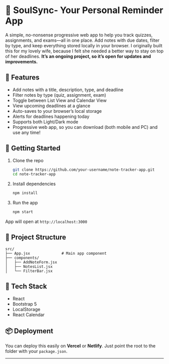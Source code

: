 # 📒 SoulSync- Your Personal Reminder App

A simple, no-nonsense progressive web app to help you track quizzes, assignments, and exams—all in one place. Add notes with due dates, filter by type, and keep everything stored locally in your browser. I originally built this for my lovely wife, because I felt she needed a better way to stay on top of her deadlines.
**It’s an ongoing project, so it’s open for updates and improvements.**

## 🔧 Features

- Add notes with a title, description, type, and deadline
- Filter notes by type (quiz, assignment, exam)
- Toggle between List View and Calendar View
- View upcoming deadlines at a glance
- Auto-saves to your browser’s local storage
- Alerts for deadlines happening today
- Supports both Light/Dark mode
- Progressive web app, so you can download (both mobile and PC) and use any time!

## 🚀 Getting Started

1. Clone the repo  
   ```bash
   git clone https://github.com/your-username/note-tracker-app.git
   cd note-tracker-app
   ```

2. Install dependencies  
   ```bash
   npm install
   ```

3. Run the app  
   ```bash
   npm start
   ```

App will open at `http://localhost:3000`

## 📁 Project Structure

```
src/
├── App.jsx              # Main app component
├── components/
│   ├── AddNoteForm.jsx
│   ├── NotesList.jsx
│   └── FilterBar.jsx
```

## 🧠 Tech Stack

- React
- Bootstrap 5
- LocalStorage
- React Calendar

## 📦 Deployment

You can deploy this easily on **Vercel** or **Netlify**. Just point the root to the folder with your `package.json`.

---
